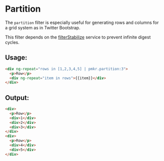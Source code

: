 # Partition

The `partition` filter is especially useful for generating rows and columns for a grid system as in Twitter Bootstrap.

This filter depends on the [filterStabilize][1] service to prevent infinite digest cycles.

## Usage:

```html
<div ng-repeat="rows in [1,2,3,4,5] | pmkr.partition:3">
  <p>Row</p>
  <div ng-repeat="item in rows">{{item}}</div>
</div>
```

## Output:

```html
<div>
  <p>Row</p>
  <div>1</div>
  <div>2</div>
  <div>3</div>
</div>
<div>
  <p>Row</p>
  <div>4</div>
  <div>5</div>
</div>
```

  [1]: https://github.com/m59peacemaker/angular-pmkr-components/tree/master/services/filterStabilize